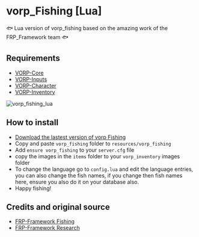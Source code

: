 # vorp_Fishing [Lua]
🐟 Lua version of vorp_fishing based on the amazing work of the FRP_Framework team 🐟

## Requirements
- [VORP-Core](https://github.com/VORPCORE/VORP-Core/releases)
- [VORP-Inputs](https://github.com/VORPCORE/VORP-Inputs/releases)
- [VORP-Character](https://github.com/VORPCORE/VORP-Character/releases)
- [VORP-Inventory](https://github.com/VORPCORE/VORP-Inventory/releases)

![vorp_fishing_lua](https://user-images.githubusercontent.com/1690916/144717557-af0e5167-38a1-4a15-ab2f-0f14a5366e41.png)


## How to install
* [Download the lastest version of vorp Fishing](https://github.com/VORPCORE/vorp_fishing/releases)
* Copy and paste ```vorp_fishing``` folder to ```resources/vorp_fishing```
* Add ```ensure vorp_fishing``` to your ```server.cfg``` file
* copy the images in the ```items``` folder to your ```vorp_inventory``` images folder
* To change the language go to ```config.lua``` and edit the language entries, you can also change the fish names, if you change then fish names here, ensure you also do it on your database also.
* Happy fishing!

## Credits and original source
* [FRP-Framework Fishing](https://github.com/Faroeste-Roleplay/frp-lua-rdr3/tree/main/resources/%5BFAROESTE%5D/%5BJOBS%5D/frp_fishing)
* [FRP-Framework Research](https://github.com/Faroeste-Roleplay/frp-lua-rdr3/tree/main/resources/%5BFAROESTE%5D/%5BSYSTEM%5D/research)
